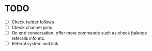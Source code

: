 # TODO
- [ ] Check twitter follows
- [ ] Check channel joins
- [ ] On end conversation, offer more commands such as check balance referalls info etc.
- [ ] Referal system and link